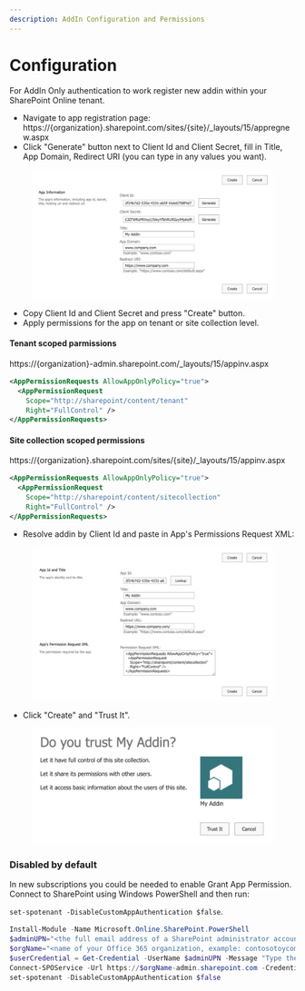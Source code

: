 ```yaml
---
description: AddIn Configuration and Permissions
---
```


# Configuration

For AddIn Only authentication to work register new addin within your SharePoint Online tenant.

* Navigate to app registration page: https://{organization}.sharepoint.com/sites/{site}/\_layouts/15/appregnew.aspx
* Click "Generate" button next to Client Id and Client Secret, fill in Title, App Domain, Redirect URI (you can type in any values you want).

<figure><img src="../../../.gitbook/assets/register-addin.jpg" alt=""><figcaption></figcaption></figure>

* Copy Client Id and Client Secret and press "Create" button.
* Apply permissions for the app on tenant or site collection level.

#### Tenant scoped parmissions

https://{organization}-admin.sharepoint.com/\_layouts/15/appinv.aspx

```xml
<AppPermissionRequests AllowAppOnlyPolicy="true">
  <AppPermissionRequest
    Scope="http://sharepoint/content/tenant"
    Right="FullControl" />
</AppPermissionRequests>
```

#### Site collection scoped permissions

https://{organization}.sharepoint.com/sites/{site}/\_layouts/15/appinv.aspx

```xml
<AppPermissionRequests AllowAppOnlyPolicy="true">
  <AppPermissionRequest
    Scope="http://sharepoint/content/sitecollection"
    Right="FullControl" />
</AppPermissionRequests>
```

* Resolve addin by Client Id and paste in App's Permissions Request XML:

<figure><img src="../../../.gitbook/assets/grant-permission.jpg" alt=""><figcaption></figcaption></figure>

* Click "Create" and "Trust It".

<figure><img src="../../../.gitbook/assets/trust-addin.jpg" alt=""><figcaption></figcaption></figure>

### Disabled by default

In new subscriptions you could be needed to enable Grant App Permission. Connect to SharePoint using Windows PowerShell and then run:&#x20;

`set-spotenant -DisableCustomAppAuthentication $false`.

```powershell
Install-Module -Name Microsoft.Online.SharePoint.PowerShell  
$adminUPN="<the full email address of a SharePoint administrator account, example: jdoe@contosotoycompany.onmicrosoft.com>"  
$orgName="<name of your Office 365 organization, example: contosotoycompany>"  
$userCredential = Get-Credential -UserName $adminUPN -Message "Type the password."  
Connect-SPOService -Url https://$orgName-admin.sharepoint.com -Credential $userCredential  
set-spotenant -DisableCustomAppAuthentication $false  
```

